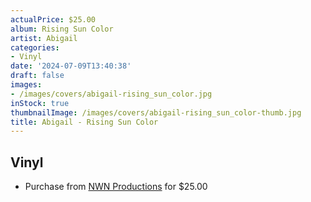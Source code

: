 ```yaml
---
actualPrice: $25.00
album: Rising Sun Color
artist: Abigail
categories:
- Vinyl
date: '2024-07-09T13:40:38'
draft: false
images:
- /images/covers/abigail-rising_sun_color.jpg
inStock: true
thumbnailImage: /images/covers/abigail-rising_sun_color-thumb.jpg
title: Abigail - Rising Sun Color
---
```


## Vinyl
* Purchase from [NWN Productions](http://shop.nwnprod.com/index.php?route=product/product&path=75&product_id=48987&sort=pd.name&order=ASC) for $25.00
